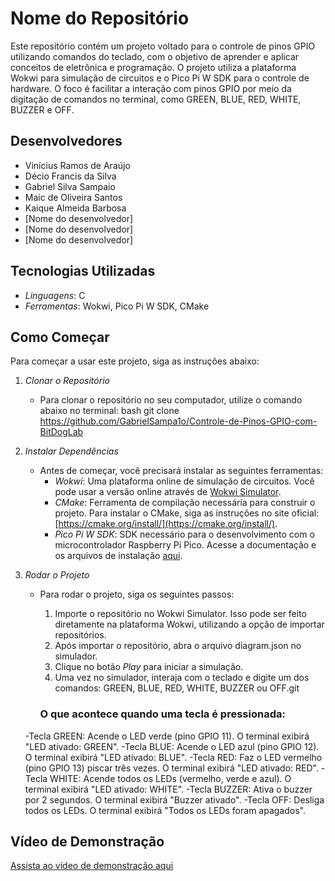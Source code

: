 # Nome do Repositório

Este repositório contém um projeto voltado para o controle de pinos GPIO utilizando comandos do teclado, com o objetivo de aprender e aplicar conceitos de eletrônica e programação. O projeto utiliza a plataforma Wokwi para simulação de circuitos e o Pico Pi W SDK para o controle de hardware. O foco é facilitar a interação com pinos GPIO por meio da digitação de comandos no terminal, como GREEN, BLUE, RED, WHITE, BUZZER e OFF.

## Desenvolvedores

- Vinícius Ramos de Araújo
- Décio Francis da Silva
- Gabriel Silva Sampaio
- Maic de Oliveira Santos
- Kaique Almeida Barbosa
- [Nome do desenvolvedor]
- [Nome do desenvolvedor]
- [Nome do desenvolvedor]

## Tecnologias Utilizadas

- *Linguagens*: C
- *Ferramentas*: Wokwi, Pico Pi W SDK, CMake

## Como Começar

Para começar a usar este projeto, siga as instruções abaixo:

1. *Clonar o Repositório*
   - Para clonar o repositório no seu computador, utilize o comando abaixo no terminal:
     bash
     git clone https://github.com/GabrielSampa1o/Controle-de-Pinos-GPIO-com-BitDogLab
     

2. *Instalar Dependências*
   - Antes de começar, você precisará instalar as seguintes ferramentas:
     - *Wokwi*: Uma plataforma online de simulação de circuitos. Você pode usar a versão online através de [Wokwi Simulator](https://wokwi.com/).
     - *CMake*: Ferramenta de compilação necessária para construir o projeto. Para instalar o CMake, siga as instruções no site oficial: [https://cmake.org/install/](https://cmake.org/install/).
     - *Pico Pi W SDK*: SDK necessário para o desenvolvimento com o microcontrolador Raspberry Pi Pico. Acesse a documentação e os arquivos de instalação [aqui](https://www.raspberrypi.org/documentation/pico/getting-started/).

3. *Rodar o Projeto*
   - Para rodar o projeto, siga os seguintes passos:
     1. Importe o repositório no Wokwi Simulator. Isso pode ser feito diretamente na plataforma Wokwi, utilizando a opção de importar repositórios.
     2. Após importar o repositório, abra o arquivo diagram.json no simulador.
     3. Clique no botão *Play* para iniciar a simulação.
     4. Uma vez no simulador, interaja com o teclado e digite um dos comandos: GREEN, BLUE, RED, WHITE, BUZZER ou OFF.git
     
     ### O que acontece quando uma tecla é pressionada:
    -Tecla GREEN: Acende o LED verde (pino GPIO 11). O terminal exibirá "LED ativado: GREEN".
    -Tecla BLUE: Acende o LED azul (pino GPIO 12). O terminal exibirá "LED ativado: BLUE".
    -Tecla RED: Faz o LED vermelho (pino GPIO 13) piscar três vezes. O terminal exibirá "LED ativado: RED".
    -Tecla WHITE: Acende todos os LEDs (vermelho, verde e azul). O terminal exibirá "LED ativado: WHITE".
    -Tecla BUZZER: Ativa o buzzer por 2 segundos. O terminal exibirá "Buzzer ativado".
    -Tecla OFF: Desliga todos os LEDs. O terminal exibirá "Todos os LEDs foram apagados".

## Vídeo de Demonstração

[Assista ao vídeo de demonstração aqui](https://www.dropbox.com/scl/fi/7hx1d0oze351n7ilbedim/VID_20250119_200205.mp4?rlkey=cdngyxbodq1irfhztgx6xjlrn&st=z8hlmbmg&dl=0)
